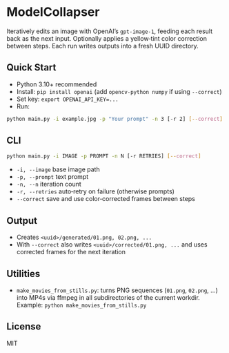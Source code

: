 # ModelCollapser

Iteratively edits an image with OpenAI’s `gpt-image-1`, feeding each result back as the next input. Optionally applies a yellow‑tint color correction between steps. Each run writes outputs into a fresh UUID directory.

## Quick Start

- Python 3.10+ recommended
- Install: `pip install openai` (add `opencv-python numpy` if using `--correct`)
- Set key: `export OPENAI_API_KEY=...`
- Run:

```bash
python main.py -i example.jpg -p "Your prompt" -n 3 [-r 2] [--correct]
```

## CLI

```bash
python main.py -i IMAGE -p PROMPT -n N [-r RETRIES] [--correct]
```
- `-i, --image`  base image path
- `-p, --prompt` text prompt
- `-n, --n`      iteration count
- `-r, --retries` auto‑retry on failure (otherwise prompts)
- `--correct`    save and use color‑corrected frames between steps

## Output

- Creates `<uuid>/generated/01.png, 02.png, ...`
- With `--correct` also writes `<uuid>/corrected/01.png, ...` and uses corrected frames for the next iteration

## Utilities

- `make_movies_from_stills.py`: turns PNG sequences (`01.png`, `02.png`, ...) into MP4s via ffmpeg in all subdirectories of the current workdir.
  Example: `python make_movies_from_stills.py`

## License

MIT
